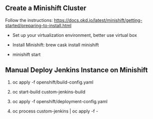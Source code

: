 Create a Minishift Cluster
-------
Follow the instructions: https://docs.okd.io/latest/minishift/getting-started/preparing-to-install.html

+ Set up your virtualization environment, better use virtual box

+ Install Minishift:
  brew cask install minishift

+ minishift start

Manual Deploy Jenkins Instance on Minishift
-------

1. oc apply -f openshift/build-config.yaml

2. oc start-build custom-jenkins-build

3. oc apply -f openshift/deployment-config.yaml

4. oc process custom-jenkins | oc apply -f -